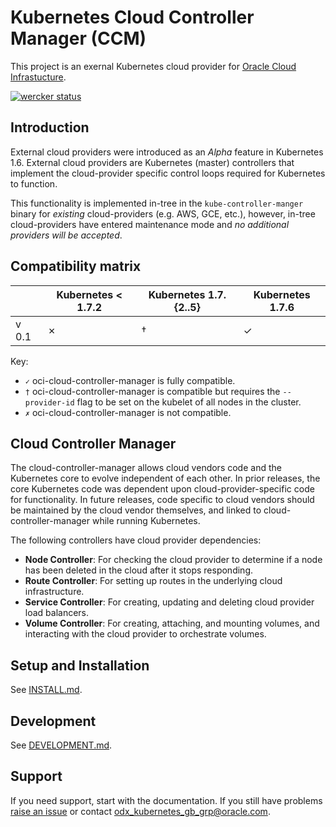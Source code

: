 # Kubernetes Cloud Controller Manager (CCM)

This project is an exernal Kubernetes cloud provider for [Oracle Cloud
Infrastucture][1].

[![wercker status](https://app.wercker.com/status/17a52304e0309d138ad41f7ae9f9ea49/s/master "wercker status")](https://app.wercker.com/project/byKey/17a52304e0309d138ad41f7ae9f9ea49)

## Introduction

External cloud providers were introduced as an _Alpha_ feature in Kubernetes
1.6. External cloud providers are Kubernetes (master) controllers that implement
the cloud-provider specific control loops required for Kubernetes to function.

This functionality is implemented in-tree in the `kube-controller-manger` binary
for _existing_ cloud-providers (e.g. AWS, GCE, etc.), however, in-tree
cloud-providers have entered maintenance mode and _no additional providers will
be accepted_.

## Compatibility matrix

|       | Kubernetes < 1.7.2 | Kubernetes 1.7.{2..5} | Kubernetes 1.7.6 |
|-------|--------------------|-----------------------|------------------|
| v 0.1 | ✗                  | †                     | ✓                |

Key:

 * `✓` oci-cloud-controller-manager is fully compatible.
 * `†` oci-cloud-controller-manager is compatible but requires the
       `--provider-id` flag to be set on the kubelet of all nodes in the
       cluster.
 * `✗` oci-cloud-controller-manager is not compatible.


## Cloud Controller Manager

The cloud-controller-manager allows cloud vendors code and the Kubernetes core
to evolve independent of each other. In prior releases, the core Kubernetes code
was dependent upon cloud-provider-specific code for functionality. In future
releases, code specific to cloud vendors should be maintained by the cloud
vendor themselves, and linked to cloud-controller-manager while running
Kubernetes.

The following controllers have cloud provider dependencies:

- **Node Controller**: For checking the cloud provider to determine if a node
  has been deleted in the cloud after it stops responding.
- **Route Controller**: For setting up routes in the underlying cloud
  infrastructure.
- **Service Controller**: For creating, updating and deleting cloud provider
  load balancers.
- **Volume Controller**: For creating, attaching, and mounting volumes, and
  interacting with the cloud provider to orchestrate volumes.

## Setup and Installation

See [INSTALL.md](docs/install.md).

## Development

See [DEVELOPMENT.md](docs/development.md).

## Support

If you need support, start with the documentation. If you still have problems
[raise an issue][2] or contact odx_kubernetes_gb_grp@oracle.com.

[1]: https://cloud.oracle.com/iaas
[2]: https://github.com/oracle/oci-cloud-controller-manager/issues/new
